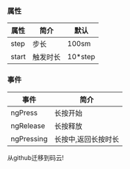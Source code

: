 ### 属性

| 属性    | 简介   | 默认      |
|-------|------|---------|
| step  | 步长   | 100sm   |
| start | 触发时长 | 10*step |


### 事件

| 事件         | 简介         |
|------------|------------|
| ngPress    | 长按开始       |
| ngRelease  | 长按释放       |
| ngPressing | 长按中,返回长按时长 |

从github迁移到码云!
